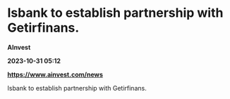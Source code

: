 # Isbank to establish partnership with Getirfinans.
**AInvest**

**2023-10-31 05:12**

**https://www.ainvest.com/news**

Isbank to establish partnership with Getirfinans.